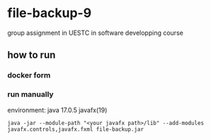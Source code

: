 # file-backup-9
group assignment in UESTC in software developping course


## how to run
### docker form


### run manually
environment: java 17.0.5 javafx(19)
~~~
java -jar --module-path "<your javafx path>/lib" --add-modules javafx.controls,javafx.fxml file-backup.jar
~~~
